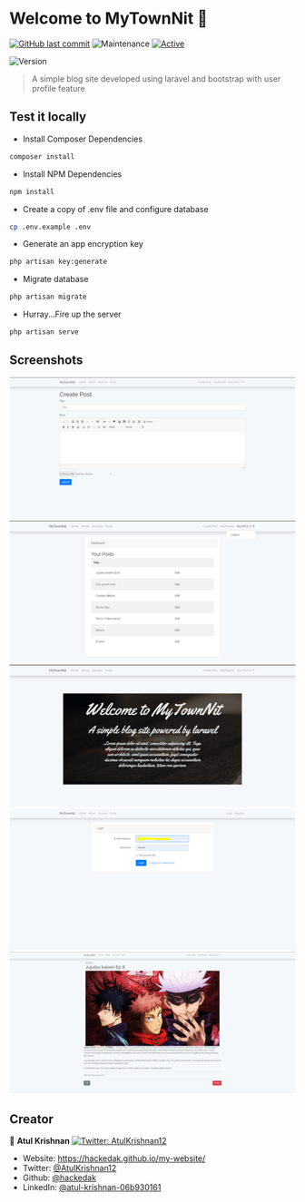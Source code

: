 # Welcome to MyTownNit 👋
[![GitHub last commit](https://img.shields.io/github/last-commit/hackedak/MyTownNit)]() ![Maintenance](https://img.shields.io/maintenance/yes/2020) [![Active](http://img.shields.io/badge/Status-Active-green.svg)](https://tterb.github.io)


![Version](https://img.shields.io/badge/version-1.0-blue.svg?cacheSeconds=2592000)


> A simple blog site developed using laravel and bootstrap with user profile feature

## Test it locally


* Install Composer Dependencies
```sh
composer install
```
* Install NPM Dependencies
```sh
npm install
```
* Create a copy of .env file and configure database
```sh
cp .env.example .env
```
* Generate an app encryption key
```sh
php artisan key:generate
```
* Migrate database
```sh
php artisan migrate
```
* Hurray...Fire up the server
```sh
php artisan serve
```

## Screenshots
![Screenshot](https://github.com/hackedak/MyTownNit/blob/master/screenshots/createpost.PNG)
![Screenshot](https://github.com/hackedak/MyTownNit/blob/master/screenshots/dashboard.PNG)
![Screenshot](https://github.com/hackedak/MyTownNit/blob/master/screenshots/frontpage.PNG)
![Screenshot](https://github.com/hackedak/MyTownNit/blob/master/screenshots/loginpage.PNG)
![Screenshot](https://github.com/hackedak/MyTownNit/blob/master/screenshots/postedit.PNG)

## Creator

👤 **Atul Krishnan**
[![Twitter: AtulKrishnan12](https://img.shields.io/twitter/follow/AtulKrishnan12.svg?style=social)](https://twitter.com/AtulKrishnan12)
* Website: https://hackedak.github.io/my-website/
* Twitter: [@AtulKrishnan12](https://twitter.com/AtulKrishnan12)
* Github: [@hackedak](https://github.com/hackedak)
* LinkedIn: [@atul-krishnan-06b930161](https://linkedin.com/in/atul-krishnan-06b930161)



